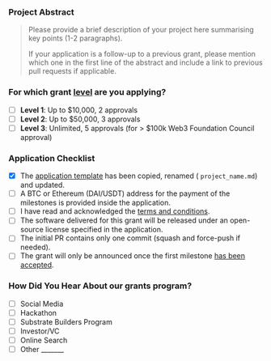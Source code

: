 ### Project Abstract

> Please provide a brief description of your project here summarising key points (1-2 paragraphs).
>
> If your application is a follow-up to a previous grant, please mention which one in the first line of the abstract and include a link to previous pull requests if applicable.

### For which grant [level](https://github.com/w3f/Grants-Program#level_slider-levels) are you applying? 
- [ ] **Level 1**:  Up to $10,000, 2 approvals
- [ ] **Level 2**:  Up to $50,000, 3 approvals
- [ ] **Level 3**:  Unlimited, 5 approvals (for > $100k Web3 Foundation Council approval)

### Application Checklist

- [x] The [application template](https://github.com/w3f/Grants-Program/blob/master/applications/application-template.md) has been copied, renamed ( `project_name.md`) and updated.
- [ ] A BTC or Ethereum (DAI/USDT) address for the payment of the milestones is provided inside the application.
- [ ] I have read and acknowledged the [terms and conditions](https://github.com/w3f/Grants-Program/blob/master/docs/T&Cs.md).
- [ ] The software delivered for this grant will be released under an open-source license specified in the application.
- [ ] The initial PR contains only one commit (squash and force-push if needed).
- [ ] The grant will only be announced once the first milestone [has been accepted](https://github.com/w3f/Grant-Milestone-Delivery#process).

### How Did You Hear About our grants program?

- [ ] Social Media
- [ ] Hackathon
- [ ] Substrate Builders Program
- [ ] Investor/VC
- [ ] Online Search 
- [ ] Other _______
